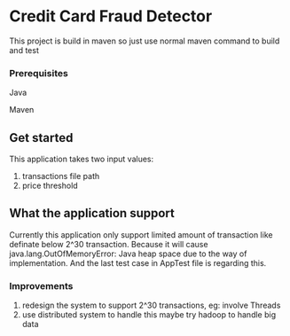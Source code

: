 # Credit Card Fraud Detector

This project is build in maven so just use normal maven command to build and test

### Prerequisites

Java

Maven

## Get started

This application takes two input values: 
1. transactions file path
2. price threshold

## What the application support

Currently this application only support limited amount of transaction like definate below 2^30 transaction. 
Because it will cause java.lang.OutOfMemoryError: Java heap space due to the way of implementation. 
And the last test case in AppTest file is regarding this. 

### Improvements

1. redesign the system to support 2^30 transactions, eg: involve Threads
2. use distributed system to handle this maybe try hadoop to handle big data
